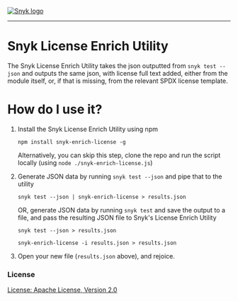 [![Snyk logo](https://snyk.io/style/asset/logo/snyk-print.svg)](https://snyk.io)

***

# Snyk License Enrich Utility
The Snyk License Enrich Utility takes the json outputted from `snyk test --json` and outputs the same json, with license full text added, either from the module itself, or, if that is missing, from the relevant SPDX license template.

# How do I use it?

1. Install the Snyk License Enrich Utility using npm

   `npm install snyk-enrich-license -g`

   Alternatively, you can skip this step, clone the repo and run the script locally (using `node ./snyk-enrich-license.js`)

2. Generate JSON data by running `snyk test --json` and pipe that to the utility

    `snyk test --json | snyk-enrich-license > results.json`

    OR, generate JSON data by running `snyk test` and save the output to a file, and
    pass the resulting JSON file to Snyk's License Enrich Utility

   `snyk test --json > results.json`



   `snyk-enrich-license -i results.json > results.json`

3. Open your new file (`results.json` above), and rejoice.

### License

[License: Apache License, Version 2.0](LICENSE)
